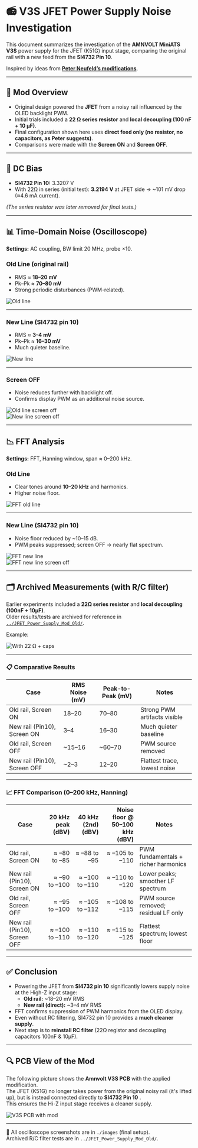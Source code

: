 # 📻 V3S JFET Power Supply Noise Investigation

This document summarizes the investigation of the **AMNVOLT MiniATS V3S** power supply for the JFET (K51G) input stage, comparing the original rail with a new feed from the **SI4732 Pin 10**.

Inspired by ideas from **[Peter Neufeld’s modifications](https://peterneufeld.wordpress.com/2025/06/13/si4732a-minirx-modifications/)**.

---

## 🔧 Mod Overview

- Original design powered the **JFET** from a noisy rail influenced by the OLED backlight PWM.  
- Initial trials included a **22 Ω series resistor** and **local decoupling (100 nF + 10 µF)**.  
- Final configuration shown here uses **direct feed only (no resistor, no capacitors, as Peter suggests)**.  
- Comparisons were made with the **Screen ON** and **Screen OFF**.

---

## 📐 DC Bias

- **SI4732 Pin 10:** 3.3207 V  
- With 22Ω in series (initial test): **3.2194 V** at JFET side → ~101 mV drop (≈4.6 mA current).  

*(The series resistor was later removed for final tests.)*

---

## 📊 Time-Domain Noise (Oscilloscope)

**Settings:** AC coupling, BW limit 20 MHz, probe ×10.

### Old Line (original rail)
- RMS ≈ **18–20 mV**  
- Pk–Pk ≈ **70–80 mV**  
- Strong periodic disturbances (PWM-related).  

![Old line](../JFET_Power_Supply_Mod_Old/images/SDS00014.png)

---

### New Line (SI4732 pin 10)
- RMS ≈ **3–4 mV**  
- Pk–Pk ≈ **16–30 mV**  
- Much quieter baseline.  

![New line](./images/SDS00030.png)

---

### Screen OFF
- Noise reduces further with backlight off.  
- Confirms display PWM as an additional noise source.  

![Old line screen off](./images/SDS00031.png)  
![New line screen off](./images/SDS00032.png)

---

## 📉 FFT Analysis

**Settings:** FFT, Hanning window, span ≈ 0–200 kHz.  

### Old Line
- Clear tones around **10–20 kHz** and harmonics.  
- Higher noise floor.  

![FFT old line](./images/SDS00029.png)

---

### New Line (SI4732 pin 10)
- Noise floor reduced by ~10–15 dB.  
- PWM peaks suppressed; screen OFF → nearly flat spectrum.  

![FFT new line](./images/SDS00030.png)  
![FFT new line screen off](./images/SDS00032.png)

---

## 🗂 Archived Measurements (with R/C filter)

Earlier experiments included a **22Ω series resistor** and **local decoupling (100nF + 10µF)**.  
Older results/tests are archived for reference in [`../JFET_Power_Supply_Mod_Old/`](../JFET_Power_Supply_Mod_Old/).

Example:  

![With 22 Ω + caps](../JFET_Power_Supply_Mod_Old/images//SDS00015.png)

---

### 📋 Comparative Results

| Case                     | RMS Noise (mV) | Peak-to-Peak (mV) | Notes                          |
|---------------------------|----------------|-------------------|--------------------------------|
| Old rail, Screen ON       | 18–20          | 70–80             | Strong PWM artifacts visible   |
| New rail (Pin10), Screen ON | 3–4            | 16–30             | Much quieter baseline          |
| Old rail, Screen OFF      | ~15–16         | ~60–70            | PWM source removed             |
| New rail (Pin10), Screen OFF | ~2–3          | 12–20             | Flattest trace, lowest noise   |

---

### 📈 FFT Comparison (0–200 kHz, Hanning)

| Case                           | 20 kHz peak (dBV) | 40 kHz (2nd) (dBV) | Noise floor @ 50–100 kHz (dBV) | Notes |
|--------------------------------|-------------------:|-------------------:|-------------------------------:|------|
| Old rail, Screen ON            | ≈ –80 to –85      | ≈ –88 to –95       | ≈ –105 to –110                 | PWM fundamentals + richer harmonics |
| New rail (Pin10), Screen ON    | ≈ –90 to –100     | ≈ –100 to –110     | ≈ –110 to –120                 | Lower peaks; smoother LF spectrum   |
| Old rail, Screen OFF           | ≈ –95 to –100     | ≈ –105 to –112     | ≈ –108 to –115                 | PWM source removed; residual LF only |
| New rail (Pin10), Screen OFF   | ≈ –100 to –110    | ≈ –110 to –120     | ≈ –115 to –125                 | Flattest spectrum; lowest floor     |

---

## ✅ Conclusion

- Powering the JFET from **SI4732 pin 10** significantly lowers supply noise at the High-Z input stage:  
  - **Old rail:** ~18–20 mV RMS  
  - **New rail (direct):** ~3–4 mV RMS  
- FFT confirms suppression of PWM harmonics from the OLED display.  
- Even without RC filtering, SI4732 pin 10 provides a **much cleaner supply**.
- Next step is to **reinstall RC filter** (22Ω registor and decoupling capacitors 100nF & 10μF).  
  
---

## 🔍 PCB View of the Mod

The following picture shows the **Amnvolt V3S PCB** with the applied modification.  
The JFET (K51G) no longer takes power from the original noisy rail (it's lifted up), but is instead connected directly to **SI4732 Pin 10** .  
This ensures the Hi-Z input stage receives a cleaner supply.

![V3S PCB with mod](./images/V3S_PCB.jpg)
  
---

📂 All oscilloscope screenshots are in `./images` (final setup).  
Archived R/C filter tests are in `../JFET_Power_Supply_Mod_Old/`.
